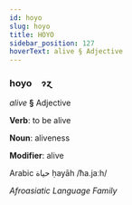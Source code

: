 ```yaml
---
id: hoyo
slug: hoyo
title: HOYO
sidebar_position: 127
hoverText: alive § Adjective
---
```


### hoyo&emsp;<span kind="abugida">ɂɀ</span>

*alive* **§** Adjective

**Verb**: to be alive

**Noun**: aliveness

**Modifier**: alive

Arabic حياة ḥayāh /ħa.jaːh/

*Afroasiatic Language Family*